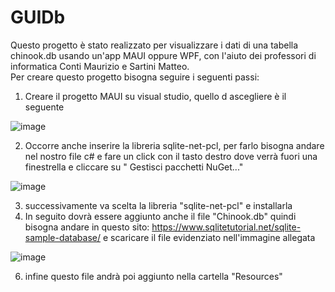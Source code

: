 # GUIDb
Questo progetto è stato realizzato per visualizzare i dati di una tabella chinook.db usando un'app MAUI oppure WPF, con l'aiuto dei professori di informatica Conti Maurizio e Sartini Matteo. \
Per creare questo progetto bisogna seguire i seguenti passi: 
1. Creare il progetto MAUI su visual studio, quello d ascegliere è il seguente

![image](https://github.com/fedecauwedy/GUIDb/assets/116791048/40336221-ecd0-4599-a561-1d653a8b86b4)

2. Occorre anche inserire la libreria sqlite-net-pcl, per farlo bisogna andare nel nostro file c# e fare un click con il tasto destro  dove verrà fuori una finestrella e cliccare su " Gestisci pacchetti NuGet..."

![image](https://github.com/fedecauwedy/GUIDb/assets/116791048/1cc5d453-beca-4ce8-a1e6-67699226960f)

3. successivamente va scelta la libreria "sqlite-net-pcl" e installarla
4. In seguito dovrà essere aggiunto anche il file "Chinook.db" quindi bisogna andare in questo sito: https://www.sqlitetutorial.net/sqlite-sample-database/ e scaricare il file evidenziato nell'immagine allegata 

![image](https://github.com/fedecauwedy/GUIDb/assets/116791048/1947eb23-f4ef-420a-952e-1f3ee7e7d5ef)

6. infine questo file andrà poi aggiunto nella cartella "Resources"

